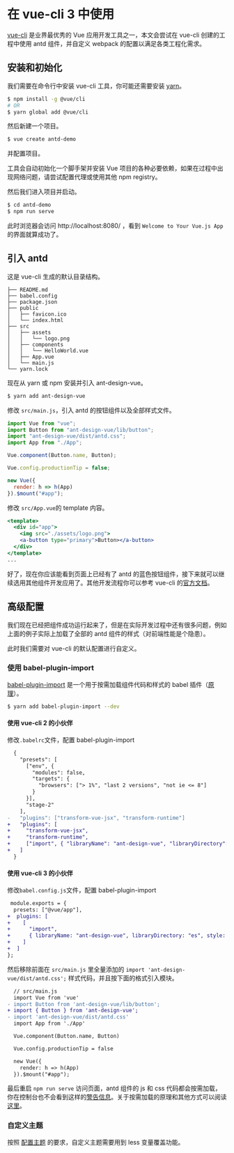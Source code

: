 # 在 vue-cli 3 中使用

[vue-cli](https://github.com/vuejs/vue-cli) 是业界最优秀的 Vue 应用开发工具之一，本文会尝试在 vue-cli 创建的工程中使用 antd 组件，并自定义 webpack 的配置以满足各类工程化需求。

## 安装和初始化

我们需要在命令行中安装 vue-cli 工具，你可能还需要安装 [yarn](https://github.com/yarnpkg/yarn/)。

```bash
$ npm install -g @vue/cli
# OR
$ yarn global add @vue/cli
```

然后新建一个项目。

```bash
$ vue create antd-demo
```

并配置项目。

工具会自动初始化一个脚手架并安装 Vue 项目的各种必要依赖，如果在过程中出现网络问题，请尝试配置代理或使用其他 npm registry。

然后我们进入项目并启动。

```bash
$ cd antd-demo
$ npm run serve
```

此时浏览器会访问 http://localhost:8080/ ，看到 `Welcome to Your Vue.js App` 的界面就算成功了。

## 引入 antd

这是 vue-cli 生成的默认目录结构。

```
├── README.md
├── babel.config
├── package.json
├── public
│   ├── favicon.ico
│   └── index.html
├── src
│   ├── assets
│   │   └── logo.png
│   ├── components
│   │   └── HelloWorld.vue
│   ├── App.vue
│   └── main.js
└── yarn.lock
```

现在从 yarn 或 npm 安装并引入 ant-design-vue。

```bash
$ yarn add ant-design-vue
```

修改 `src/main.js`，引入 antd 的按钮组件以及全部样式文件。

```jsx
import Vue from "vue";
import Button from "ant-design-vue/lib/button";
import "ant-design-vue/dist/antd.css";
import App from "./App";

Vue.component(Button.name, Button);

Vue.config.productionTip = false;

new Vue({
  render: h => h(App)
}).$mount("#app");
```

修改 `src/App.vue`的 template 内容。

```jsx
<template>
  <div id="app">
    <img src="./assets/logo.png">
    <a-button type="primary">Button></a-button>
  </div>
</template>
...
```

好了，现在你应该能看到页面上已经有了 antd 的蓝色按钮组件，接下来就可以继续选用其他组件开发应用了。其他开发流程你可以参考 vue-cli 的[官方文档](https://github.com/vuejs/vue-cli/blob/master/README.md)。

## 高级配置

我们现在已经把组件成功运行起来了，但是在实际开发过程中还有很多问题，例如上面的例子实际上加载了全部的 antd 组件的样式（对前端性能是个隐患）。

此时我们需要对 vue-cli 的默认配置进行自定义。

### 使用 babel-plugin-import

[babel-plugin-import](https://github.com/ant-design/babel-plugin-import) 是一个用于按需加载组件代码和样式的 babel 插件（[原理](/docs/vue/getting-started-cn/#按需加载)）。

```bash
$ yarn add babel-plugin-import --dev
```

#### 使用 vue-cli 2 的小伙伴

修改`.babelrc`文件，配置 babel-plugin-import

```diff
  {
    "presets": [
      ["env", {
        "modules": false,
        "targets": {
          "browsers": ["> 1%", "last 2 versions", "not ie <= 8"]
        }
      }],
      "stage-2"
    ],
-   "plugins": ["transform-vue-jsx", "transform-runtime"]
+   "plugins": [
+     "transform-vue-jsx",
+     "transform-runtime",
+     ["import", { "libraryName": "ant-design-vue", "libraryDirectory": "es", "style": "css" }]
+   ]
  }
```

#### 使用 vue-cli 3 的小伙伴

修改`babel.config.js`文件，配置 babel-plugin-import

```diff
 module.exports = {
  presets: ["@vue/app"],
+  plugins: [
+    [
+      "import",
+      { libraryName: "ant-design-vue", libraryDirectory: "es", style: true }
+    ]
+  ]
};
```

然后移除前面在 `src/main.js` 里全量添加的 `import 'ant-design-vue/dist/antd.css';` 样式代码，并且按下面的格式引入模块。

```diff
  // src/main.js
  import Vue from 'vue'
- import Button from 'ant-design-vue/lib/button';
+ import { Button } from 'ant-design-vue';
- import 'ant-design-vue/dist/antd.css'
  import App from './App'

  Vue.component(Button.name, Button)

  Vue.config.productionTip = false

  new Vue({
    render: h => h(App)
  }).$mount("#app");
```

最后重启 `npm run serve` 访问页面，antd 组件的 js 和 css 代码都会按需加载，你在控制台也不会看到这样的[警告信息](https://zos.alipayobjects.com/rmsportal/vgcHJRVZFmPjAawwVoXK.png)。关于按需加载的原理和其他方式可以阅读[这里](/docs/vue/getting-started-cn/#按需加载)。

### 自定义主题

按照 [配置主题](/docs/vue/customize-theme-cn) 的要求，自定义主题需要用到 less 变量覆盖功能。
